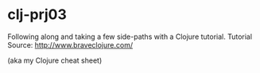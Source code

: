 # clj-prj03

Following along and taking a few side-paths with a Clojure tutorial.
Tutorial Source: http://www.braveclojure.com/

(aka my Clojure cheat sheet)
